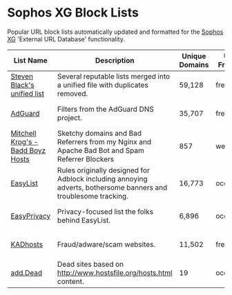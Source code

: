 # Sophos XG Block Lists

Popular URL block lists automatically updated and formatted for the [Sophos XG](https://www.sophos.com/en-us/products/next-gen-firewall.aspx) 'External URL Database' functionality.

List Name | Description | Unique Domains | Update Frequency | Links | Issues
----------|-------------|----------------|------------------|-------|-------
[Steven Black's unified list](https://github.com/StevenBlack/hosts) | Several reputable lists merged into a unified file with duplicates removed. | 59,128 | frequently | [HTTP](http://salekseev.github.io/sophos/steven-blacks-unified-list.txt) / [HTTPS](https://salekseev.github.io/sophos/steven-blacks-unified-list.txt) / FTP | [Link](https://github.com/StevenBlack/hosts/issues)
[AdGuard](https://github.com/AdguardTeam/AdguardDNS) | Filters from the AdGuard DNS project. | 35,707 | frequently | [HTTP](http://salekseev.github.io/sophos/adguard.txt) / [HTTPS](https://salekseev.github.io/sophos/adguard.txt) / FTP | [Link](https://github.com/AdguardTeam/AdguardDNS/issues)
[Mitchell Krog's - Badd Boyz Hosts](https://github.com/mitchellkrogza/Badd-Boyz-Hosts) | Sketchy domains and Bad Referrers from my Nginx and Apache Bad Bot and Spam Referrer Blockers | 857 | weekly | [HTTP](http://salekseev.github.io/sophos/mitchell-krogs-badd-boyz-hosts.txt) / [HTTPS](https://salekseev.github.io/sophos/mitchell-krogs-badd-boyz-hosts.txt) / FTP | [Link](https://github.com/mitchellkrogza/Badd-Boyz-Hosts/issues)
[EasyList](https://easylist.to/) | Rules originally designed for Adblock including annoying adverts, bothersome banners and troublesome tracking. | 16,773 | occasionally | [HTTP](http://salekseev.github.io/sophos/easylist.txt) / [HTTPS](https://salekseev.github.io/sophos/easylist.txt) / FTP | [Link](https://easylist.to/)
[EasyPrivacy](https://easylist.to/) | Privacy-focused list the folks behind EasyList. | 6,896 | occasionally | [HTTP](http://salekseev.github.io/sophos/easyprivacy.txt) / [HTTPS](https://salekseev.github.io/sophos/easyprivacy.txt) / FTP | [Link](https://easylist.to/)
[KADhosts](https://github.com/azet12/KADhosts) | Fraud/adware/scam websites. | 11,502 | frequently | [HTTP](http://salekseev.github.io/sophos/kadhosts.txt) / [HTTPS](https://salekseev.github.io/sophos/kadhosts.txt) / FTP | [Link](https://github.com/azet12/KADhosts/issues)
[add.Dead](https://github.com/FadeMind/hosts.extras) | Dead sites based on http://www.hostsfile.org/hosts.html content. | 19 | occasionally | [HTTP](http://salekseev.github.io/sophos/add-dead.txt) / [HTTPS](https://salekseev.github.io/sophos/add-dead.txt) / FTP | [Link](https://github.com/FadeMind/hosts.extras/issues)

